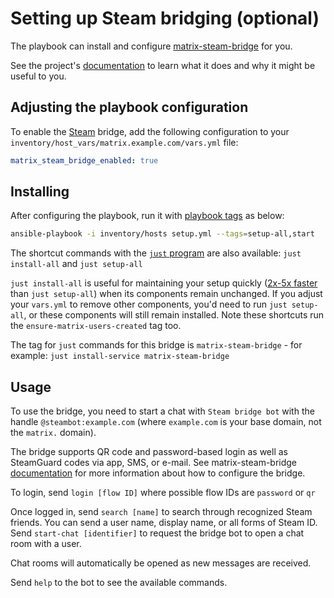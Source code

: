 <!--
SPDX-FileCopyrightText: 2025 Jason LaGuidice

SPDX-License-Identifier: AGPL-3.0-or-later
-->

# Setting up Steam bridging (optional)

The playbook can install and configure [matrix-steam-bridge](https://github.com/jasonlaguidice/matrix-steam-bridge) for you.

See the project's [documentation](https://github.com/jasonlaguidice/matrix-steam-bridge/blob/main/README.md) to learn what it does and why it might be useful to you.

## Adjusting the playbook configuration

To enable the [Steam](https://steampowered.com/) bridge, add the following configuration to your `inventory/host_vars/matrix.example.com/vars.yml` file:

```yaml
matrix_steam_bridge_enabled: true
```

## Installing

After configuring the playbook, run it with [playbook tags](playbook-tags.md) as below:

<!-- NOTE: let this conservative command run (instead of install-all) to make it clear that failure of the command means something is clearly broken. -->
```sh
ansible-playbook -i inventory/hosts setup.yml --tags=setup-all,start
```

The shortcut commands with the [`just` program](just.md) are also available: `just install-all` and `just setup-all`

`just install-all` is useful for maintaining your setup quickly ([2x-5x faster](../CHANGELOG.md#2x-5x-performance-improvements-in-playbook-runtime) than `just setup-all`) when its components remain unchanged. If you adjust your `vars.yml` to remove other components, you'd need to run `just setup-all`, or these components will still remain installed. Note these shortcuts run the `ensure-matrix-users-created` tag too.

The tag for `just` commands for this bridge is `matrix-steam-bridge` - for example: `just install-service matrix-steam-bridge`

## Usage

To use the bridge, you need to start a chat with `Steam bridge bot` with the handle `@steambot:example.com` (where `example.com` is your base domain, not the `matrix.` domain).

The bridge supports QR code and password-based login as well as SteamGuard codes via app, SMS, or e-mail. See matrix-steam-bridge [documentation](https://github.com/jasonlaguidice/matrix-steam-bridge) for more information about how to configure the bridge.

To login, send `login [flow ID]` where possible flow IDs are `password` or `qr`

Once logged in, send `search [name]` to search through recognized Steam friends. You can send a user name, display name, or all forms of Steam ID. Send `start-chat [identifier]` to request the bridge bot to open a chat room with a user.

Chat rooms will automatically be opened as new messages are received.

Send `help` to the bot to see the available commands.
